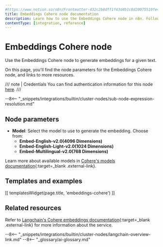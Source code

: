 ```yaml
---
#https://www.notion.so/n8n/Frontmatter-432c2b8dff1f43d4b1c8d20075510fe4
title: Embeddings Cohere node documentation
description: Learn how to use the Embeddings Cohere node in n8n. Follow technical documentation to integrate Embeddings Cohere node into your workflows.
contentType: [integration, reference]
---
```


# Embeddings Cohere node

Use the Embeddings Cohere node to generate embeddings for a given text.

On this page, you'll find the node parameters for the Embeddings Cohere node, and links to more resources.

/// note | Credentials
You can find authentication information for this node [here](/integrations/builtin/credentials/cohere.md).
///

--8<-- "_snippets/integrations/builtin/cluster-nodes/sub-node-expression-resolution.md"

## Node parameters

* **Model**: Select the model to use to generate the embedding. Choose from:
    * **Embed-English-v2.0(4096 Dimensions)**
	* **Embed-English-Light-v2.0(1024 Dimensions)**
	* **Embed-Multilingual-v2.0(768 Dimensions)**

Learn more about available models in [Cohere's models documentation](https://docs.cohere.com/docs/models){:target=_blank .external-link}.

## Templates and examples

<!-- see https://www.notion.so/n8n/Pull-in-templates-for-the-integrations-pages-37c716837b804d30a33b47475f6e3780 -->
[[ templatesWidget(page.title, 'embeddings-cohere') ]]

## Related resources

Refer to [Langchain's Cohere embeddings documentation](https://js.langchain.com/docs/integrations/text_embedding/cohere/){:target=_blank .external-link} for more information about the service.

--8<-- "_snippets/integrations/builtin/cluster-nodes/langchain-overview-link.md"
--8<-- "_glossary/ai-glossary.md"
